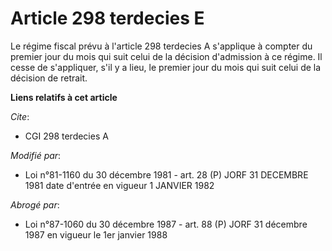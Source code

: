 # Article 298 terdecies E

Le régime fiscal prévu à l'article 298 terdecies A s'applique à compter du premier jour du mois qui suit celui de la décision
d'admission à ce régime. Il cesse de s'appliquer, s'il y a lieu, le premier jour du mois qui suit celui de la décision de
retrait.

**Liens relatifs à cet article**

_Cite_:

  - CGI 298 terdecies A

_Modifié par_:

  - Loi n°81-1160 du 30 décembre 1981 - art. 28 (P) JORF 31 DECEMBRE 1981 date d'entrée en vigueur 1 JANVIER 1982

_Abrogé par_:

  - Loi n°87-1060 du 30 décembre 1987 - art. 88 (P) JORF 31 décembre 1987 en vigueur le 1er janvier 1988
